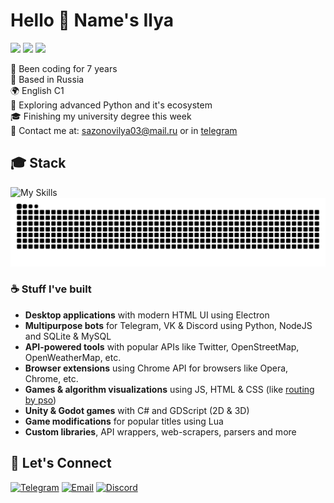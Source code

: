 # Hello 👋 Name's Ilya

[![](https://img.shields.io/badge/discord-@kesha__2293-%ffffff?color=5865F2&style=flat-square)](https://discord.gg/mh6ZwSSPcy)
[![](https://img.shields.io/badge/telegram-@MangoAvocadoSalad-%ffffff?color=229ED9&style=flat-square)](https://t.me/MangoAvocadoSalad)
[![](https://img.shields.io/badge/email-sazonovilya03@mail.ru-%ffffff?color=d14836&style=flat-square)](mailto:sazonovilya03@mail.ru)

🍂 Been coding for 7 years<br>
📌 Based in Russia<br>
🌍 English C1<br>
🌱 Exploring advanced Python and it's ecosystem<br>
🎓 Finishing my university degree this week<br>
📧 Contact me at: <a href="mailto:sazonovilya03@mail.ru">sazonovilya03@mail.ru</a> or in <a href="https://t.me/MangoAvocadoSalad">telegram</a><br>

## 🎓 Stack

![My Skills](https://skillicons.dev/icons?i=python,git,js,html,css,mysql,nodejs,discordjs,godot&perline=10)
<img style="background: transparent;" src="https://github.com/JustKesha/JustKesha/blob/output/github-contribution-grid-snake.svg" alt="Contribution Snake" />

### ☕ Stuff I've built

- **Desktop applications** with modern HTML UI using Electron
- **Multipurpose bots** for Telegram, VK & Discord using Python, NodeJS and SQLite & MySQL
- **API-powered tools** with popular APIs like Twitter, OpenStreetMap, OpenWeatherMap, etc.
- **Browser extensions** using Chrome API for browsers like Opera, Chrome, etc.
- **Games & algorithm visualizations** using JS, HTML & CSS (like [routing by pso](https://justkesha.github.io/routing-by-pso/))
- **Unity & Godot games** with C# and GDScript (2D & 3D)
- **Game modifications** for popular titles using Lua
- **Custom libraries**, API wrappers, web-scrapers, parsers and more

## 📮 Let's Connect

<a href="https://t.me/MangoAvocadoSalad">
<img alt="Telegram" height="30px" src="https://img.shields.io/badge/Telegram-2CA5E0?style=flat&logo=telegram&logoColor=white" /></a>

<a href="mailto:sazonovilya03@mail.ru">
<img alt="Email" height="30px" src="https://img.shields.io/badge/Email-D14836?style=flat&logo=gmail&logoColor=white" /></a>

<a href="https://discord.gg/mh6ZwSSPcy">
<img alt="Discord" height="30px" src="https://img.shields.io/badge/Discord-5865F2?style=flat&logo=discord&logoColor=white" /></a>
